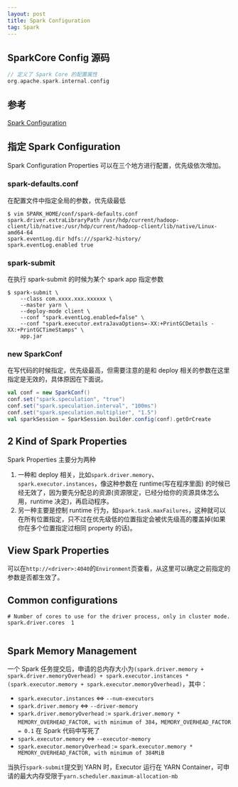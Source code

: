 ```yaml
---
layout: post
title: Spark Configuration
tag: Spark
---
```


## SparkCore Config 源码
```scala
// 定义了 Spark Core 的配置属性
org.apache.spark.internal.config
```

## 参考
[Spark Configuration](http://spark.apache.org/docs/latest/configuration.html)

## 指定 Spark Configuration
Spark Configuration Properties 可以在三个地方进行配置，优先级依次增加。

### spark-defaults.conf
在配置文件中指定全局的参数，优先级最低

```shell
$ vim SPARK_HOME/conf/spark-defaults.conf
spark.driver.extraLibraryPath /usr/hdp/current/hadoop-client/lib/native:/usr/hdp/current/hadoop-client/lib/native/Linux-amd64-64
spark.eventLog.dir hdfs:///spark2-history/
spark.eventLog.enabled true
```

### spark-submit
在执行 spark-submit 的时候为某个 spark app 指定参数

```shell
$ spark-submit \
    --class com.xxxx.xxx.xxxxxx \
    --master yarn \
    --deploy-mode client \
    --conf "spark.eventLog.enabled=false" \
    --conf "spark.executor.extraJavaOptions=-XX:+PrintGCDetails -XX:+PrintGCTimeStamps" \
    app.jar
```

### new SparkConf
在写代码的时候指定，优先级最高，但需要注意的是和 deploy 相关的参数在这里指定是无效的，具体原因在下面说。

```scala
val conf = new SparkConf()
conf.set("spark.speculation", "true")
conf.set("spark.speculation.interval", "100ms")
conf.set("spark.speculation.multiplier", "1.5")
val sparkSession = SparkSession.builder.config(conf).getOrCreate
```

## 2 Kind of Spark Properties
Spark Properties 主要分为两种
1. 一种和 deploy 相关，比如`spark.driver.memory`、`spark.executor.instances`，像这种参数在 runtime(写在程序里面) 的时候已经无效了，因为要先分配总的资源(资源限定，已经分给你的资源具体怎么用，runtime 决定)，再启动程序。
2. 另一种主要是控制 runtime 行为，如`spark.task.maxFailures`，这种就可以在所有位置指定，只不过在优先级低的位置指定会被优先级高的覆盖掉(如果你在多个位置指定过相同 property 的话)。

## View Spark Properties
可以在`http://<driver>:4040`的`Environment`页查看，从这里可以确定之前指定的参数是否都生效了。

## Common configurations
```shell
# Number of cores to use for the driver process, only in cluster mode.
spark.driver.cores	1	
	
```

## Spark Memory Management
一个 Spark 任务提交后，申请的总内存大小为`(spark.driver.memory + spark.driver.memoryOverhead) + spark.executor.instances * (spark.executor.memory + spark.executor.memoryOverhead)`，其中：
* `spark.executor.instances` <=> `--num-executors`
* `spark.driver.memory` <=> `--driver-memory`
* `spark.driver.memoryOverhead` := `spark.driver.memory * MEMORY_OVERHEAD_FACTOR, with minimum of 384`，`MEMORY_OVERHEAD_FACTOR = 0.1` 在 Spark 代码中写死了
* `spark.executor.memory` <=> `--executor-memory`
* `spark.executor.memoryOverhead` := `spark.executor.memory * MEMORY_OVERHEAD_FACTOR, with minimum of 384MiB`

当执行`spark-submit`提交到 YARN 时，Executor 运行在 YARN Container，可申请的最大内存受限于`yarn.scheduler.maximum-allocation-mb`